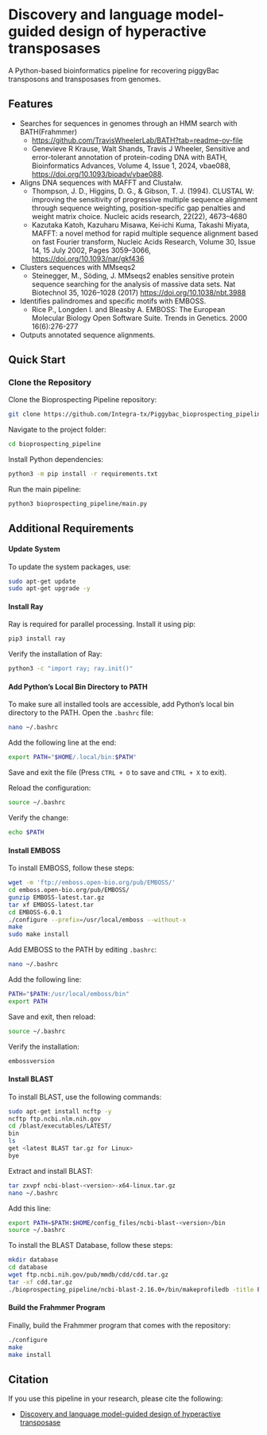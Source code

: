 # Discovery and language model-guided design of hyperactive transposases

A Python-based bioinformatics pipeline for recovering piggyBac transposons and transposases from genomes.

## Features
- Searches for sequences in genomes through an HMM search with BATH(Frahmmer)
  - [https://github.com/TravisWheelerLab/BATH?tab=readme-ov-file ](https://github.com/TravisWheelerLab/BATH.git)
  - Genevieve R Krause, Walt Shands, Travis J Wheeler, Sensitive and error-tolerant annotation of protein-coding DNA with BATH, Bioinformatics Advances, Volume 4, Issue 1, 2024, vbae088, https://doi.org/10.1093/bioadv/vbae088.
- Aligns DNA sequences with MAFFT and Clustalw.
  - Thompson, J. D., Higgins, D. G., & Gibson, T. J. (1994). CLUSTAL W: improving the sensitivity of progressive multiple sequence alignment through sequence weighting, position-specific gap penalties and weight matrix choice. Nucleic acids research, 22(22), 4673–4680
  - Kazutaka Katoh, Kazuharu Misawa, Kei‐ichi Kuma, Takashi Miyata, MAFFT: a novel method for rapid multiple sequence alignment based on fast Fourier transform, Nucleic Acids Research, Volume 30, Issue 14, 15 July 2002, Pages 3059–3066, https://doi.org/10.1093/nar/gkf436
- Clusters sequences with MMseqs2
  - Steinegger, M., Söding, J. MMseqs2 enables sensitive protein sequence searching for the analysis of massive data sets. Nat Biotechnol 35, 1026–1028 (2017) https://doi.org/10.1038/nbt.3988
- Identifies palindromes and specific motifs with EMBOSS.
  - Rice P., Longden I. and Bleasby A. EMBOSS: The European Molecular Biology Open Software Suite. Trends in Genetics. 2000 16(6):276-277 
- Outputs annotated sequence alignments.

## Quick Start

### Clone the Repository
Clone the Bioprospecting Pipeline repository:

```bash
git clone https://github.com/Integra-tx/Piggybac_bioprospecting_pipeline
```

Navigate to the project folder:

```bash
cd bioprospecting_pipeline
```

Install Python dependencies:

```bash
python3 -m pip install -r requirements.txt
```

Run the main pipeline:

```bash
python3 bioprospecting_pipeline/main.py
```

## Additional Requirements

#### Update System
To update the system packages, use:

```bash
sudo apt-get update
sudo apt-get upgrade -y
```

#### Install Ray
Ray is required for parallel processing. Install it using pip:

```bash
pip3 install ray
```

Verify the installation of Ray:

```bash
python3 -c "import ray; ray.init()"
```

#### Add Python’s Local Bin Directory to PATH
To make sure all installed tools are accessible, add Python’s local bin directory to the PATH. Open the `.bashrc` file:

```bash
nano ~/.bashrc
```

Add the following line at the end:

```bash
export PATH="$HOME/.local/bin:$PATH"
```

Save and exit the file (Press `CTRL + O` to save and `CTRL + X` to exit).

Reload the configuration:

```bash
source ~/.bashrc
```

Verify the change:

```bash
echo $PATH
```

#### Install EMBOSS
To install EMBOSS, follow these steps:

```bash
wget -m 'ftp://emboss.open-bio.org/pub/EMBOSS/'
cd emboss.open-bio.org/pub/EMBOSS/
gunzip EMBOSS-latest.tar.gz
tar xf EMBOSS-latest.tar
cd EMBOSS-6.0.1
./configure --prefix=/usr/local/emboss --without-x
make
sudo make install
```

Add EMBOSS to the PATH by editing `.bashrc`:

```bash
nano ~/.bashrc
```

Add the following line:

```bash
PATH="$PATH:/usr/local/emboss/bin"
export PATH
```

Save and exit, then reload:

```bash
source ~/.bashrc
```

Verify the installation:

```bash
embossversion
```

#### Install BLAST
To install BLAST, use the following commands:

```bash
sudo apt-get install ncftp -y
ncftp ftp.ncbi.nlm.nih.gov
cd /blast/executables/LATEST/
bin
ls
get <latest BLAST tar.gz for Linux>
bye
```

Extract and install BLAST:

```bash
tar zxvpf ncbi-blast-<version>-x64-linux.tar.gz
nano ~/.bashrc
```

Add this line:

```bash
export PATH=$PATH:$HOME/config_files/ncbi-blast-<version>/bin
source ~/.bashrc
```

To install the BLAST Database, follow these steps:

```bash
mkdir database
cd database
wget ftp.ncbi.nih.gov/pub/mmdb/cdd/cdd.tar.gz
tar -xf cdd.tar.gz
./bioprospecting_pipeline/ncbi-blast-2.16.0+/bin/makeprofiledb -title Pfam.v.26.0 -in Pfam.pn -out Pfam -threshold 9.82 -scale 100.0 -dbtype rps -index true
```

#### Build the Frahmmer Program
Finally, build the Frahmmer program that comes with the repository:

```bash
./configure
make
make install
```

## Citation
If you use this pipeline in your research, please cite the following:

- [Discovery and language model-guided design of hyperactive transposase](https://doi.org/10.xxxx/piggybac) 
